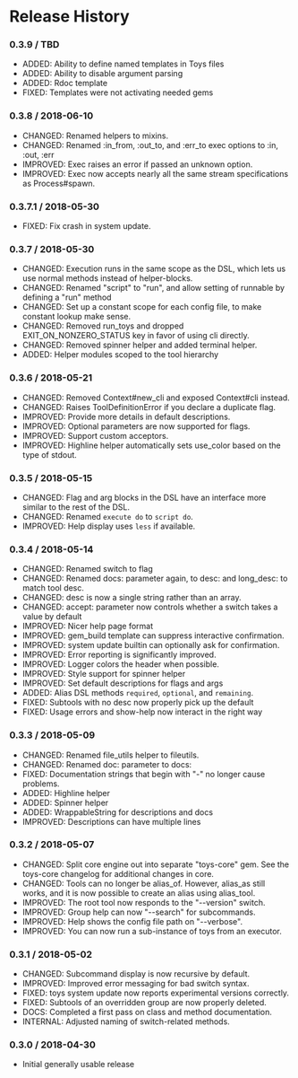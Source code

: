 # Release History

### 0.3.9 / TBD

* ADDED: Ability to define named templates in Toys files
* ADDED: Ability to disable argument parsing
* ADDED: Rdoc template
* FIXED: Templates were not activating needed gems

### 0.3.8 / 2018-06-10

* CHANGED: Renamed helpers to mixins.
* CHANGED: Renamed :in_from, :out_to, and :err_to exec options to :in, :out, :err
* IMPROVED: Exec raises an error if passed an unknown option.
* IMPROVED: Exec now accepts nearly all the same stream specifications as Process#spawn.

### 0.3.7.1 / 2018-05-30

* FIXED: Fix crash in system update.

### 0.3.7 / 2018-05-30

* CHANGED: Execution runs in the same scope as the DSL, which lets us use normal methods instead of helper-blocks.
* CHANGED: Renamed "script" to "run", and allow setting of runnable by defining a "run" method
* CHANGED: Set up a constant scope for each config file, to make constant lookup make sense.
* CHANGED: Removed run_toys and dropped EXIT_ON_NONZERO_STATUS key in favor of using cli directly.
* CHANGED: Removed spinner helper and added terminal helper.
* ADDED: Helper modules scoped to the tool hierarchy

### 0.3.6 / 2018-05-21

* CHANGED: Removed Context#new_cli and exposed Context#cli instead.
* CHANGED: Raises ToolDefinitionError if you declare a duplicate flag.
* IMPROVED: Provide more details in default descriptions.
* IMPROVED: Optional parameters are now supported for flags.
* IMPROVED: Support custom acceptors.
* IMPROVED: Highline helper automatically sets use_color based on the type of stdout.

### 0.3.5 / 2018-05-15

* CHANGED: Flag and arg blocks in the DSL have an interface more similar to the rest of the DSL.
* CHANGED: Renamed `execute do` to `script do`.
* IMPROVED: Help display uses `less` if available.

### 0.3.4 / 2018-05-14

* CHANGED: Renamed switch to flag
* CHANGED: Renamed docs: parameter again, to desc: and long_desc: to match tool desc.
* CHANGED: desc is now a single string rather than an array.
* CHANGED: accept: parameter now controls whether a switch takes a value by default
* IMPROVED: Nicer help page format
* IMPROVED: gem_build template can suppress interactive confirmation.
* IMPROVED: system update builtin can optionally ask for confirmation.
* IMPROVED: Error reporting is significantly improved.
* IMPROVED: Logger colors the header when possible.
* IMPROVED: Style support for spinner helper
* IMPROVED: Set default descriptions for flags and args
* ADDED: Alias DSL methods `required`, `optional`, and `remaining`.
* FIXED: Subtools with no desc now properly pick up the default
* FIXED: Usage errors and show-help now interact in the right way

### 0.3.3 / 2018-05-09

* CHANGED: Renamed file_utils helper to fileutils.
* CHANGED: Renamed doc: parameter to docs:
* FIXED: Documentation strings that begin with "-" no longer cause problems.
* ADDED: Highline helper
* ADDED: Spinner helper
* ADDED: WrappableString for descriptions and docs
* IMPROVED: Descriptions can have multiple lines

### 0.3.2 / 2018-05-07

* CHANGED: Split core engine out into separate "toys-core" gem. See the
  toys-core changelog for additional changes in core.
* CHANGED: Tools can no longer be alias_of. However, alias_as still works, and
  it is now possible to create an alias using alias_tool.
* IMPROVED: The root tool now responds to the "--version" switch.
* IMPROVED: Group help can now "--search" for subcommands.
* IMPROVED: Help shows the config file path on "--verbose".
* IMPROVED: You can now run a sub-instance of toys from an executor.

### 0.3.1 / 2018-05-02

* CHANGED: Subcommand display is now recursive by default.
* IMPROVED: Improved error messaging for bad switch syntax.
* FIXED: toys system update now reports experimental versions correctly.
* FIXED: Subtools of an overridden group are now properly deleted.
* DOCS: Completed a first pass on class and method documentation.
* INTERNAL: Adjusted naming of switch-related methods.

### 0.3.0 / 2018-04-30

* Initial generally usable release
